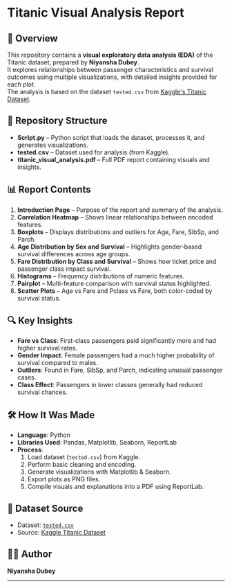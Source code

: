 # Titanic Visual Analysis Report

## 📌 Overview
This repository contains a **visual exploratory data analysis (EDA)** of the Titanic dataset, prepared by **Niyansha Dubey**.  
It explores relationships between passenger characteristics and survival outcomes using multiple visualizations, with detailed insights provided for each plot.  
The analysis is based on the dataset `tested.csv` from [Kaggle's Titanic Dataset](https://www.kaggle.com/datasets/brendan45774/test-file).

## 📂 Repository Structure
- **Script.py** – Python script that loads the dataset, processes it, and generates visualizations.  
- **tested.csv** – Dataset used for analysis (from Kaggle).  
- **titanic_visual_analysis.pdf** – Full PDF report containing visuals and insights.  

## 📊 Report Contents
1. **Introduction Page** – Purpose of the report and summary of the analysis.  
2. **Correlation Heatmap** – Shows linear relationships between encoded features.  
3. **Boxplots** – Displays distributions and outliers for Age, Fare, SibSp, and Parch.  
4. **Age Distribution by Sex and Survival** – Highlights gender-based survival differences across age groups.  
5. **Fare Distribution by Class and Survival** – Shows how ticket price and passenger class impact survival.  
6. **Histograms** – Frequency distributions of numeric features.  
7. **Pairplot** – Multi-feature comparison with survival status highlighted.  
8. **Scatter Plots** – Age vs Fare and Pclass vs Fare, both color-coded by survival status.  

## 🔍 Key Insights
- **Fare vs Class**: First-class passengers paid significantly more and had higher survival rates.  
- **Gender Impact**: Female passengers had a much higher probability of survival compared to males.  
- **Outliers**: Found in Fare, SibSp, and Parch, indicating unusual passenger cases.  
- **Class Effect**: Passengers in lower classes generally had reduced survival chances.  

## 🛠 How It Was Made
- **Language**: Python  
- **Libraries Used**: Pandas, Matplotlib, Seaborn, ReportLab  
- **Process**:  
  1. Load dataset (`tested.csv`) from Kaggle.  
  2. Perform basic cleaning and encoding.  
  3. Generate visualizations with Matplotlib & Seaborn.  
  4. Export plots as PNG files.  
  5. Compile visuals and explanations into a PDF using ReportLab.  

## 📄 Dataset Source
- Dataset: [`tested.csv`](https://www.kaggle.com/datasets/brendan45774/test-file)  
- Source: [Kaggle Titanic Dataset](https://www.kaggle.com/datasets/brendan45774/test-file)

## 👩‍💻 Author
**Niyansha Dubey**

---



